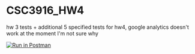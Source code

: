 # CSC3916_HW4
hw 3 tests + additional 5 specified tests for hw4, 
google analytics doesn't work at the moment I'm not sure why

[![Run in Postman](https://run.pstmn.io/button.svg)](https://app.getpostman.com/run-collection/6a082f52abe1ca64e733#?env%5Bhw4%5D=W3siZGVzY3JpcHRpb24iOnsiY29udGVudCI6IiIsInR5cGUiOiJ0ZXh0L3BsYWluIn0sInZhbHVlIjoiSldUIGV5SmhiR2NpT2lKSVV6STFOaUlzSW5SNWNDSTZJa3BYVkNKOS5leUpwWkNJNklqVmpPR1l6TXpFd01qSmxPRFUxTURBd05HRXdZMkU0T0NJc0luVnpaWEp1WVcxbElqb2liV1Z0WlNJc0ltbGhkQ0k2TVRVMU5EWTVNemszTVgwLlNJWklibG45eXFDdE5QLWtGVDNsZ1paZWdRNTc4Q3drOFM1S1VKQTk4UGsiLCJrZXkiOiJ0b2tlbiIsImVuYWJsZWQiOnRydWV9LHsiZGVzY3JpcHRpb24iOnsiY29udGVudCI6IiIsInR5cGUiOiJ0ZXh0L3BsYWluIn0sInZhbHVlIjoibWVtZSIsImtleSI6InVzZXJuYW1lIiwiZW5hYmxlZCI6dHJ1ZX1d)
